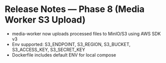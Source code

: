# Release Notes — Phase 8 (Media Worker S3 Upload)
- media-worker now uploads processed files to MinIO/S3 using AWS SDK v3
- Env supported: S3_ENDPOINT, S3_REGION, S3_BUCKET, S3_ACCESS_KEY, S3_SECRET_KEY
- Dockerfile includes default ENV for local compose
